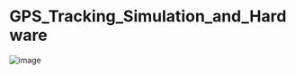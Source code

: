 # GPS_Tracking_Simulation_and_Hardware
![image](https://user-images.githubusercontent.com/103484622/168248103-b1cab639-9f4d-4e78-95a2-230385de5bd8.png)


